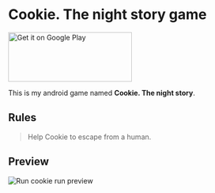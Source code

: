 # Cookie. The night story game

<a href='https://play.google.com/store/apps/details?id=com.run.cookie.run.game'><img alt='Get it on Google Play' height="100" width="250" src='https://play.google.com/intl/en_us/badges/static/images/badges/en_badge_web_generic.png'/></a>

This is my android game named **Cookie. The night story**.

## Rules
> Help Cookie to escape from a human.

## Preview
![Run cookie run preview](https://github.com/Art-master/.meta_info/blob/main/Run%20Cookie%20Run%20preview.gif)
